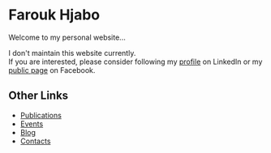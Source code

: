 <!--#include file="header.html" -->

# Farouk Hjabo
Welcome to my personal website...

I don't maintain this website currently.  
If you are interested, please consider following my [profile](https://www.linkedin.com/in/farouk-hjabo/) on LinkedIn or my [public page](https://www.facebook.com/fh.public/) on Facebook.

## Other Links
- [Publications](https://www.farouk-hjabo.com/publications)
- [Events](https://www.farouk-hjabo.com/events)
- [Blog](https://www.farouk-hjabo.com/blog)
- [Contacts](https://www.farouk-hjabo.com/contacts)
